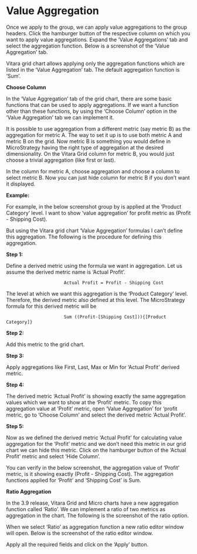 # Value Aggregation

Once we apply to the group, we can apply value aggregations to the group headers. Click the hamburger button of the respective column on which you want to apply value aggregations. Expand the ‘Value Aggregations’ tab and select the aggregation function. Below is a screenshot of the ‘Value Aggregation’ tab.

Vitara grid chart allows applying only the aggregation functions which are listed in the ‘Value Aggregation’ tab. The default aggregation function is ‘Sum’.

**Choose Column**

In the ‘Value Aggregation’ tab of the grid chart, there are some basic functions that can be used to apply aggregations. If we want a function other than these functions, by using the ‘Choose Column’ option in the ‘Value Aggregation’ tab we can implement it.

It is possible to use aggregation from a different metric (say metric B) as the aggregation for metric A. The way to set it up is to use both metric A and metric B on the grid. Now metric B is something you would define in MicroStrategy having the right type of aggregation at the desired dimensionality. On the Vitara Grid column for metric B, you would just choose a trivial aggregation (like first or last).

In the column for metric A, choose aggregation and choose a column to select metric B. Now you can just hide column for metric B if you don’t want it displayed.

**Example:**

For example, in the below screenshot group by is applied at the ‘Product Category’ level. I want to show ‘value aggregation’ for profit metric as (Profit - Shipping Cost).

But using the Vitara grid chart ‘Value Aggregation’ formulas I can’t define this aggregation. The following is the procedure for defining this aggregation.

**Step 1:**

Define a derived metric using the formula we want in aggregation. Let us assume the derived metric name is ‘Actual Profit’.

```
                      Actual Profit = Profit - Shipping Cost
```

The level at which we want this aggregation is the ‘Product Category’ level. Therefore, the derived metric also defined at this level. The MicroStrategy formula for this derived metric will be

```
                      Sum ((Profit-[Shipping Cost])){[Product Category]}
```

**Step 2:**

Add this metric to the grid chart.

**Step 3:**

Apply aggregations like First, Last, Max or Min for ‘Actual Profit’ derived metric.

**Step 4:**

The derived metric ‘Actual Profit’ is showing exactly the same aggregation values which we want to show at the ‘Profit’ metric. To copy this aggregation value at ‘Profit’ metric, open ‘Value Aggregation’ for ‘profit metric, go to ‘Choose Column’ and select the derived metric ‘Actual Profit’.

**Step 5:**

Now as we defined the derived metric ‘Actual Profit’ for calculating value aggregation for the ‘Profit’ metric and we don’t need this metric in our grid chart we can hide this metric. Click on the hamburger button of the ‘Actual Profit’ metric and select ‘Hide Column’.

You can verify in the below screenshot, the aggregation value of ‘Profit’ metric, is it showing exactly (Profit - Shipping Cost). The aggregation functions applied for ‘Profit’ and ‘Shipping Cost’ is Sum.

**Ratio Aggregation**

In the 3.9 release, Vitara Grid and Micro charts have a new aggregation function called ‘Ratio’. We can implement a ratio of two metrics as aggregation in the chart. The following is the screenshot of the ratio option.

When we select ‘Ratio’ as aggregation function a new ratio editor window will open. Below is the screenshot of the ratio editor window.

Apply all the required fields and click on the ‘Apply’ button.
